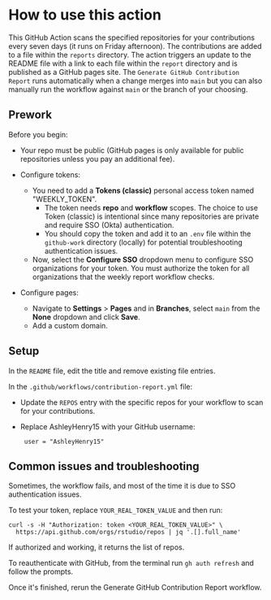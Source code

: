 # How to use this action

This GitHub Action scans the specified repositories for your contributions every seven days (it runs on Friday afternoon). The contributions are added to a file within the `reports` directory.
The action triggers an update to the README file with a link to each file within the `report` directory and is published as a GitHub pages site. The `Generate GitHub Contribution Report` runs automatically when a change merges into `main` but you can also manually run the workflow against `main` or the branch of your choosing.
## Prework

Before you begin:

- Your repo must be public (GitHub pages is only available for public repositories unless you pay an additional fee).
- Configure tokens:
    - You need to add a **Tokens (classic)** personal access token named "WEEKLY_TOKEN".
      - The token needs **repo** and **workflow** scopes. The choice to use Token (classic) is intentional since many repositories are private and require SSO (Okta) authentication.
      - You should copy the token and add it to an `.env` file within the `github-work` directory (locally) for potential troubleshooting authentication issues.
    - Now, select the **Configure SSO** dropdown menu to configure SSO organizations for your token. You must authorize the token for all organizations that the weekly report workflow checks.
  
- Configure pages:
    - Navigate to **Settings** > **Pages** and in **Branches**, select `main` from the **None** dropdown and click **Save**.
    - Add a custom domain.

## Setup

In the `README` file, edit the title and remove existing file entries.

In the `.github/workflows/contribution-report.yml` file:

- Update the `REPOS` entry with the specific repos for your workflow to scan for your contributions.
- Replace AshleyHenry15 with your GitHub username:

  ```
   user = "AshleyHenry15"
  ```


## Common issues and troubleshooting

Sometimes, the workflow fails, and most of the time it is due to SSO authentication issues.

To test your token, replace `YOUR_REAL_TOKEN_VALUE` and then run:

```
curl -s -H "Authorization: token <YOUR_REAL_TOKEN_VALUE>" \
  https://api.github.com/orgs/rstudio/repos | jq '.[].full_name'
```

If authorized and working, it returns the list of repos.

To reauthenticate with GitHub, from the terminal run `gh auth refresh` and follow the prompts.

Once it's finished, rerun the Generate GitHub Contribution Report workflow.
